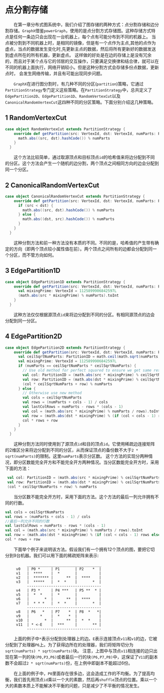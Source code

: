 # 点分割存储

&emsp;&emsp;在第一章分布式图系统中，我们介绍了图存储的两种方式：点分割存储和边分割存储。`GraphX`借鉴`powerGraph`，使用的是点分割方式存储图。这种存储方式特点是任何一条边只会出现在一台机器上，每个点有可能分布到不同的机器上。
当点被分割到不同机器上时，是相同的镜像，但是有一个点作为主点,其他的点作为虚点，当点的数据发生变化时,先更新主点的数据，然后将所有更新好的数据发送到虚点所在的所有机器，更新虚点。
这样做的好处是在边的存储上是没有冗余的，而且对于某个点与它的邻居的交互操作，只要满足交换律和结合律，就可以在不同的机器上面执行，网络开销较小。但是这种分割方式会存储多份点数据，更新点时，
会发生网络传输，并且有可能出现同步问题。

&emsp;&emsp;`GraphX`在进行图分割时，有几种不同的分区(`partition`)策略，它通过`PartitionStrategy`专门定义这些策略。在`PartitionStrategy`中，总共定义了`EdgePartition2D`、`EdgePartition1D`、`RandomVertexCut`以及
`CanonicalRandomVertexCut`这四种不同的分区策略。下面分别介绍这几种策略。

## 1 RandomVertexCut

```scala
case object RandomVertexCut extends PartitionStrategy {
    override def getPartition(src: VertexId, dst: VertexId, numParts: PartitionID): PartitionID = {
      math.abs((src, dst).hashCode()) % numParts
    }
  }
```
&emsp;&emsp;这个方法比较简单，通过取源顶点和目标顶点`id`的哈希值来将边分配到不同的分区。这个方法会产生一个随机的边分割，两个顶点之间相同方向的边会分配到同一个分区。

## 2 CanonicalRandomVertexCut

```scala
case object CanonicalRandomVertexCut extends PartitionStrategy {
    override def getPartition(src: VertexId, dst: VertexId, numParts: PartitionID): PartitionID = {
      if (src < dst) {
        math.abs((src, dst).hashCode()) % numParts
      } else {
        math.abs((dst, src).hashCode()) % numParts
      }
    }
  }
```
&emsp;&emsp;这种分割方法和前一种方法没有本质的不同。不同的是，哈希值的产生带有确定的方向（即两个顶点较小属性值在前）。两个顶点之间所有的边都会分配到同一个分区，而不管方向如何。

## 3 EdgePartition1D

```scala
case object EdgePartition1D extends PartitionStrategy {
    override def getPartition(src: VertexId, dst: VertexId, numParts: PartitionID): PartitionID = {
      val mixingPrime: VertexId = 1125899906842597L
      (math.abs(src * mixingPrime) % numParts).toInt
    }
  }
```
&emsp;&emsp;这种方法仅仅根据源顶点`id`来将边分配到不同的分区。有相同源顶点的边会分配到同一分区。

## 4 EdgePartition2D

```scala
case object EdgePartition2D extends PartitionStrategy {
    override def getPartition(src: VertexId, dst: VertexId, numParts: PartitionID): PartitionID = {
      val ceilSqrtNumParts: PartitionID = math.ceil(math.sqrt(numParts)).toInt
      val mixingPrime: VertexId = 1125899906842597L
      if (numParts == ceilSqrtNumParts * ceilSqrtNumParts) {
        // Use old method for perfect squared to ensure we get same results
        val col: PartitionID = (math.abs(src * mixingPrime) % ceilSqrtNumParts).toInt
        val row: PartitionID = (math.abs(dst * mixingPrime) % ceilSqrtNumParts).toInt
        (col * ceilSqrtNumParts + row) % numParts
      } else {
        // Otherwise use new method
        val cols = ceilSqrtNumParts
        val rows = (numParts + cols - 1) / cols
        val lastColRows = numParts - rows * (cols - 1)
        val col = (math.abs(src * mixingPrime) % numParts / rows).toInt
        val row = (math.abs(dst * mixingPrime) % (if (col < cols - 1) rows else lastColRows)).toInt
        col * rows + row
      }
    }
  }
```
&emsp;&emsp;这种分割方法同时使用到了源顶点`id`和目的顶点`id`。它使用稀疏边连接矩阵的2维区分来将边分配到不同的分区，从而保证顶点的备份数不大于`2 * sqrt(numParts)`的限制。这里`numParts`表示分区数。
这个方法的实现分两种情况，即分区数能完全开方和不能完全开方两种情况。当分区数能完全开方时，采用下面的方法：

```scala
 val col: PartitionID = (math.abs(src * mixingPrime) % ceilSqrtNumParts).toInt
 val row: PartitionID = (math.abs(dst * mixingPrime) % ceilSqrtNumParts).toInt
 (col * ceilSqrtNumParts + row) % numParts
```

&emsp;&emsp;当分区数不能完全开方时，采用下面的方法。这个方法的最后一列允许拥有不同的行数。

```scala
val cols = ceilSqrtNumParts
val rows = (numParts + cols - 1) / cols
//最后一列允许不同的行数
val lastColRows = numParts - rows * (cols - 1)
val col = (math.abs(src * mixingPrime) % numParts / rows).toInt
val row = (math.abs(dst * mixingPrime) % (if (col < cols - 1) rows else lastColRows)).toInt
col * rows + row
```
&emsp;&emsp;下面举个例子来说明该方法。假设我们有一个拥有12个顶点的图，要把它切分到9台机器。我们可以用下面的稀疏矩阵来表示:

```
          __________________________________
     v0   | P0 *     | P1       | P2    *  |
     v1   |  ****    |  *       |          |
     v2   |  ******* |      **  |  ****    |
     v3   |  *****   |  *  *    |       *  |
          ----------------------------------
     v4   | P3 *     | P4 ***   | P5 **  * |
     v5   |  *  *    |  *       |          |
     v6   |       *  |      **  |  ****    |
     v7   |  * * *   |  *  *    |       *  |
          ----------------------------------
     v8   | P6   *   | P7    *  | P8  *   *|
     v9   |     *    |  *    *  |          |
     v10  |       *  |      **  |  *  *    |
     v11  | * <-E    |  ***     |       ** |
          ----------------------------------
```

&emsp;&emsp;上面的例子中`*`表示分配到处理器上的边。`E`表示连接顶点`v11`和`v1`的边，它被分配到了处理器`P6`上。为了获得边所在的处理器，我们将矩阵切分为`sqrt(numParts) * sqrt(numParts)`块。
注意，上图中与顶点`v11`相连接的边只出现在第一列的块`(P0,P3,P6)`或者最后一行的块`(P6,P7,P8)`中，这保证了`V11`的副本数不会超过`2 * sqrt(numParts)`份，在上例中即副本不能超过6份。

&emsp;&emsp;在上面的例子中，`P0`里面存在很多边，这会造成工作的不均衡。为了提高均衡，我们首先用顶点`id`乘以一个大的素数，然后再`shuffle`顶点的位置。乘以一个大的素数本质上不能解决不平衡的问题，只是减少了不平衡的情况发生。

